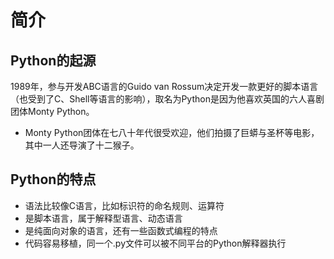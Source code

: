 # 简介

## Python的起源

1989年，参与开发ABC语言的Guido van Rossum决定开发一款更好的脚本语言（也受到了C、Shell等语言的影响），取名为Python是因为他喜欢英国的六人喜剧团体Monty Python。

- Monty Python团体在七八十年代很受欢迎，他们拍摄了巨蟒与圣杯等电影，其中一人还导演了十二猴子。

## Python的特点

- 语法比较像C语言，比如标识符的命名规则、运算符
- 是脚本语言，属于解释型语言、动态语言
- 是纯面向对象的语言，还有一些函数式编程的特点
- 代码容易移植，同一个.py文件可以被不同平台的Python解释器执行
